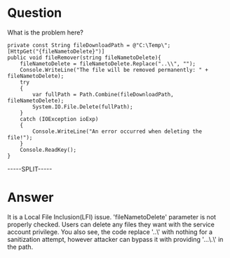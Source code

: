 # Question
 
What is the problem here?
 
```
private const String fileDownloadPath = @"C:\Temp\";
[HttpGet("{fileNametoDelete}")]
public void fileRemover(string fileNametoDelete){   
    fileNametoDelete = fileNametoDelete.Replace("..\\", "");
    Console.WriteLine("The file will be removed permanently: " + fileNametoDelete);
    try
    {
        var fullPath = Path.Combine(fileDownloadPath, fileNametoDelete);
        System.IO.File.Delete(fullPath);
    }    
    catch (IOException ioExp)    
    {    
        Console.WriteLine("An error occurred when deleting the file!");    
    }
    Console.ReadKey();
}
```
 
-----SPLIT-----
 
# Answer

It is a  Local File Inclusion(LFI) issue. 'fileNametoDelete' parameter is not properly checked. Users can delete any files they want with the service account privilege. You also see, the code replace '..\\' with nothing for a sanitization attempt, however attacker can bypass it with providing '...\\.\\' in the path.